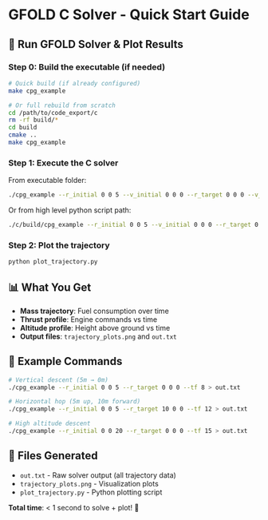 # GFOLD C Solver - Quick Start Guide

## 🚀 Run GFOLD Solver & Plot Results

### Step 0: Build the executable (if needed)
```bash
# Quick build (if already configured)
make cpg_example

# Or full rebuild from scratch
cd /path/to/code_export/c
rm -rf build/*
cd build
cmake ..
make cpg_example
```

### Step 1: Execute the C solver

From executable folder:

```bash
./cpg_example --r_initial 0 0 5 --v_initial 0 0 0 --r_target 0 0 0 --v_target 0 0 0 --tf 12 > out.txt
```

Or from high level python script path:

```bash
./c/build/cpg_example --r_initial 0 0 5 --v_initial 0 0 0 --r_target 0 0 0 --v_target 0 0 0 --tf 12 > ./c/build/out.txt
```

### Step 2: Plot the trajectory
```bash
python plot_trajectory.py
```

## 📊 What You Get
- **Mass trajectory**: Fuel consumption over time
- **Thrust profile**: Engine commands vs time  
- **Altitude profile**: Height above ground vs time
- **Output files**: `trajectory_plots.png` and `out.txt`

## 🎯 Example Commands

```bash
# Vertical descent (5m → 0m)
./cpg_example --r_initial 0 0 5 --r_target 0 0 0 --tf 8 > out.txt

# Horizontal hop (5m up, 10m forward)
./cpg_example --r_initial 0 0 5 --r_target 10 0 0 --tf 12 > out.txt

# High altitude descent
./cpg_example --r_initial 0 0 20 --r_target 0 0 0 --tf 15 > out.txt
```

## 📁 Files Generated
- `out.txt` - Raw solver output (all trajectory data)
- `trajectory_plots.png` - Visualization plots
- `plot_trajectory.py` - Python plotting script

**Total time**: < 1 second to solve + plot! 🎉